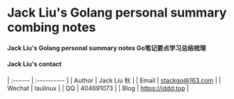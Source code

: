 # Jack Liu's Golang personal summary combing notes

#### Jack Liu's Golang personal summary notes Go笔记要点学习总结梳理

#### Jack Liu's contact

| :------ | :---------- |
| Author | Jack Liu 秋 |
| Email | stackgo@163.com |
| Wechat | laulinux |
| QQ | 404691073 |
| Blog | https://iddd.top |


